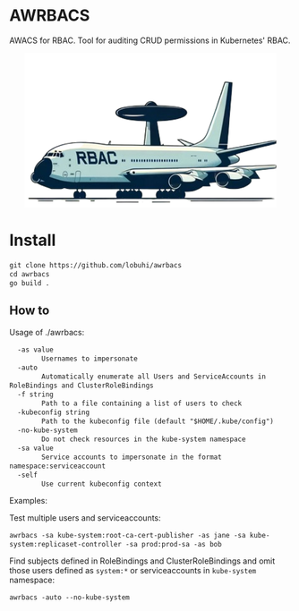 # AWRBACS
AWACS for RBAC. Tool for auditing CRUD permissions in Kubernetes' RBAC.

<p align="center"><img width=450 alt="AWRBACS" src="awrbacs_logo.png"></p>

# Install

```
git clone https://github.com/lobuhi/awrbacs
cd awrbacs
go build .
```

## How to

Usage of ./awrbacs:

```
  -as value
        Usernames to impersonate
  -auto
        Automatically enumerate all Users and ServiceAccounts in RoleBindings and ClusterRoleBindings
  -f string
        Path to a file containing a list of users to check
  -kubeconfig string
        Path to the kubeconfig file (default "$HOME/.kube/config")
  -no-kube-system
        Do not check resources in the kube-system namespace
  -sa value
        Service accounts to impersonate in the format namespace:serviceaccount
  -self
        Use current kubeconfig context
```

Examples:

Test multiple users and serviceaccounts:
```
awrbacs -sa kube-system:root-ca-cert-publisher -as jane -sa kube-system:replicaset-controller -sa prod:prod-sa -as bob
```

Find subjects defined in RoleBindings and ClusterRoleBindings and omit those users defined as `system:*` or serviceaccounts in `kube-system` namespace:
```
awrbacs -auto --no-kube-system 
```
